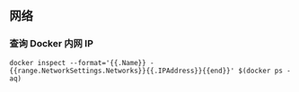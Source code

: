 ## 网络

### 查询 Docker 内网  IP

``` SH
docker inspect --format='{{.Name}} - {{range.NetworkSettings.Networks}}{{.IPAddress}}{{end}}' $(docker ps -aq)
```

